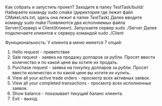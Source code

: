 Как собрать и запустить проект?
Заходите в папку TestTask/build/
Набираете команду sudo cmake (директория где лежит файл CMakeLists.txt, здесь она лежит в папке TestTask)
Далее вводите команду sudo make
Появляются два исполняемых файла Server(Сервер) и Client(Клиент).
Запускаете сервер sudo ./Server
Далее подключаете клиентов к серверу командой sudo ./Client

Функциональность:
У клиента в меню имеется 7 опций:
1) Hello request - приветствие
2) Sale request - заявка на продажу долларов за рубли. Просят ввести количество и по какой цене вы хотите их продать.
3) Purchase request - заявка на покупку долларов за рубли. Просят ввести количество и по какой цене вы хотите их купить.
4) View all your active trade orders - просмотр всех активных заявок.
5) View all your completed transactions - просмотр всех исполненных заявок.
6) Show balance - показывает текущий баланс клиента.
7) Exit - выход.
